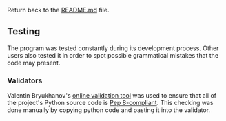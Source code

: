 Return back to the [README.md](README.md) file.

## Testing

The program was tested constantly during its development process.
Other users also tested it in order to spot possible grammatical mistakes that the code may present.

### Validators

Valentin Bryukhanov's [online validation tool](https://pep8ci.herokuapp.com/) was used to ensure that all of the project's Python source code is [Pep 8-compliant](https://legacy.python.org/dev/peps/pep-0008/). This checking was done manually by copying python code and pasting it into the validator.

